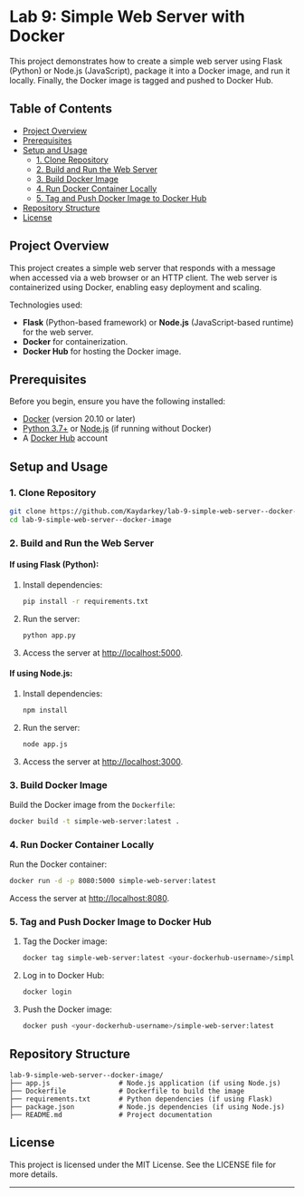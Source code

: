# Lab 9: Simple Web Server with Docker

This project demonstrates how to create a simple web server using Flask (Python) or Node.js (JavaScript), package it into a Docker image, and run it locally. Finally, the Docker image is tagged and pushed to Docker Hub.

## Table of Contents
- [Project Overview](#project-overview)
- [Prerequisites](#prerequisites)
- [Setup and Usage](#setup-and-usage)
  - [1. Clone Repository](#1-clone-repository)
  - [2. Build and Run the Web Server](#2-build-and-run-the-web-server)
  - [3. Build Docker Image](#3-build-docker-image)
  - [4. Run Docker Container Locally](#4-run-docker-container-locally)
  - [5. Tag and Push Docker Image to Docker Hub](#5-tag-and-push-docker-image-to-docker-hub)
- [Repository Structure](#repository-structure)
- [License](#license)

## Project Overview
This project creates a simple web server that responds with a message when accessed via a web browser or an HTTP client. The web server is containerized using Docker, enabling easy deployment and scaling.

Technologies used:
- **Flask** (Python-based framework) or **Node.js** (JavaScript-based runtime) for the web server.
- **Docker** for containerization.
- **Docker Hub** for hosting the Docker image.

## Prerequisites
Before you begin, ensure you have the following installed:
- [Docker](https://www.docker.com/) (version 20.10 or later)
- [Python 3.7+](https://www.python.org/) or [Node.js](https://nodejs.org/) (if running without Docker)
- A [Docker Hub](https://hub.docker.com/) account

## Setup and Usage

### 1. Clone Repository
```bash
git clone https://github.com/Kaydarkey/lab-9-simple-web-server--docker-image.git
cd lab-9-simple-web-server--docker-image
```

### 2. Build and Run the Web Server

#### If using Flask (Python):
1. Install dependencies:
   ```bash
   pip install -r requirements.txt
   ```
2. Run the server:
   ```bash
   python app.py
   ```
3. Access the server at [http://localhost:5000](http://localhost:5000).

#### If using Node.js:
1. Install dependencies:
   ```bash
   npm install
   ```
2. Run the server:
   ```bash
   node app.js
   ```
3. Access the server at [http://localhost:3000](http://localhost:3000).

### 3. Build Docker Image
Build the Docker image from the `Dockerfile`:
```bash
docker build -t simple-web-server:latest .
```

### 4. Run Docker Container Locally
Run the Docker container:
```bash
docker run -d -p 8080:5000 simple-web-server:latest
```
Access the server at [http://localhost:8080](http://localhost:8080).

### 5. Tag and Push Docker Image to Docker Hub
1. Tag the Docker image:
   ```bash
   docker tag simple-web-server:latest <your-dockerhub-username>/simple-web-server:latest
   ```
2. Log in to Docker Hub:
   ```bash
   docker login
   ```
3. Push the Docker image:
   ```bash
   docker push <your-dockerhub-username>/simple-web-server:latest
   ```

## Repository Structure
```
lab-9-simple-web-server--docker-image/
├── app.js                 # Node.js application (if using Node.js)
├── Dockerfile             # Dockerfile to build the image
├── requirements.txt       # Python dependencies (if using Flask)
├── package.json           # Node.js dependencies (if using Node.js)
├── README.md              # Project documentation
```

## License
This project is licensed under the MIT License. See the LICENSE file for more details.

---

